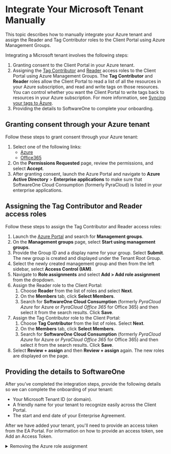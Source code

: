 # Integrate Your Microsoft Tenant Manually

This topic describes how to manually integrate your Azure tenant and assign the Reader and Tag Contributor roles to the Client Portal using Azure Management Groups.&#x20;

Integrating a Microsoft tenant involves the following steps:

1. Granting consent to the Client Portal in your Azure tenant.
2. Assigning the [Tag Contributor](https://learn.microsoft.com/en-us/azure/role-based-access-control/built-in-roles#tag-contributor) and [Reader](https://learn.microsoft.com/en-us/azure/role-based-access-control/built-in-roles#reader) access roles to the Client Portal using Azure Management Groups. The **Tag Contributor** and **Reader** roles allow the Client Portal to read a list of all the resources in your Azure subscription, and read and write tags on those resources. You can control whether you want the Client Portal to write tags back to resources in your Azure subscription. For more information, see [Syncing your tags to Azure](activate-an-azure-ea-or-mpsa-account.md#syncing-your-tags-to-azure).
3. Providing the details to SoftwareOne to complete your onboarding.

## Granting consent through your Azure tenant <a href="#providing-consent-to-pyracloud-in-your-azure-tenant" id="providing-consent-to-pyracloud-in-your-azure-tenant"></a>

Follow these steps to grant consent through your Azure tenant:

1. Select one of the following links:
   * [Azure](https://login.microsoftonline.com/common/oauth2/authorize?response_type=code\&client_id=2a4807a4-d9e4-457d-b32f-a455e0d3662a\&prompt=consent\&redirect_uri=https://www.softwareone.com/)
   * [Office365](https://login.microsoftonline.com/common/oauth2/authorize?response_type=code\&client_id=3f18953a-acbf-48cf-b485-06e451411aef\&prompt=consent\&redirect_uri=https://www.softwareone.com/)
2. On the **Permissions Requested** page, review the permissions, and select **Accept**.
3. After granting consent, launch the Azure Portal and navigate to **Azure Active Directory** > **Enterprise applications** to make sure that SoftwareOne Cloud Consumption (formerly PyraCloud) is listed in your enterprise applications.

## Assigning the Tag Contributor and Reader access roles   <a href="#granting-access-to-pyracloud-with-azure-management-groups" id="granting-access-to-pyracloud-with-azure-management-groups"></a>

Follow these steps to assign the Tag Contributor and Reader access roles:

1. Launch the [Azure Portal](https://portal.azure.com/) and search for **Management groups**.
2. On the **Management groups** page, select **Start using management groups**.
3. Provide the Group ID and a display name for your group. Select **Submit**. The new group is created and displayed under the Tenant Root Group.
4. Select the newly created management group and then from the left sidebar, select **Access Control (IAM)**.
5. Navigate to **Role assignments** and select **Add > Add role assignment** from the dropdown.
6. Assign the Reader role to the Client Portal:
   1. Choose **Reader** from the list of roles and select **Next**.
   2. On the **Members** tab, click **Select Members**.&#x20;
   3. Search for **SoftwareOne Cloud Consumption** (formerly _PyraCloud Azure_ for Azure or _PyraCloud Office 365_ for Office 365) and then select it from the search results. Click **Save**.
7. Assign the Tag Contributor role to the Client Portal:
   1. Choose **Tag Contributor** from the list of roles. Select **Next**.
   2. On the **Members** tab, click **Select Members**.
   3. Search for **SoftwareOne Cloud Consumption** (formerly _PyraCloud Azure_ for Azure or _PyraCloud Office 365_ for Office 365) and then select it from the search results. Click **Save**.
8. Select **Review + assign** and then **Review + assign** again. The new roles are displayed on the page.

## Providing the details to SoftwareOne <a href="#providing-details-to-softwareone" id="providing-details-to-softwareone"></a>

After you’ve completed the integration steps, provide the following details so we can complete the onboarding of your tenant:

* Your Microsoft Tenant ID (or domain).
* A friendly name for your tenant to recognize easily across the Client Portal.
* The start and end date of your Enterprise Agreement.

After we have added your tenant, you'll need to provide an access token from the EA Portal. For information on how to provide an access token, see Add an Access Token.

<details>

<summary>Removing the Azure role assignment</summary>

The Reader role is mandatory for all consumption modules including Reporting, Budgeting, Resources, and Tag Management.

The Tag Contributor role is required for the Client Portal to write back resource tagging information to the publisher (Azure). It is recommended to grant such a role to have consistent resource tag representation between Azure and the Client Portal. However, the Tag Contributor role can be revoked and the Client Portal will use Virtual Tags that will be visible only in the module.

However, the Tag Contributor role can be revoked and the Client Portal will use Virtual Tags that will be visible only in the module.

**To remove the Tag Contributor role**

1. Go to the scope where the role was granted (Subscription, Management Groups, or Root Management Group).
2. From the left sidebar, select **Access control (IAM)** and go to the **Role assignments** tab.
3. Choose the role that you want to remove and select **Remove**.
4. Select **Yes** to confirm the role removal.

</details>
